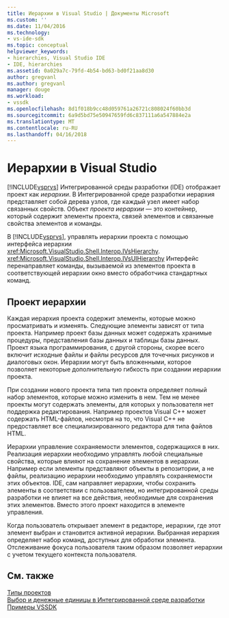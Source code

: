 ```yaml
---
title: Иерархии в Visual Studio | Документы Microsoft
ms.custom: ''
ms.date: 11/04/2016
ms.technology:
- vs-ide-sdk
ms.topic: conceptual
helpviewer_keywords:
- hierarchies, Visual Studio IDE
- IDE, hierarchies
ms.assetid: 0a029a7c-79fd-4b54-bd63-bd0f21aa8d30
author: gregvanl
ms.author: gregvanl
manager: douge
ms.workload:
- vssdk
ms.openlocfilehash: 8d1f018b9cc48d059761a26721c808024f60bb3d
ms.sourcegitcommit: 6a9d5bd75e50947659fd6c837111a6a547884e2a
ms.translationtype: MT
ms.contentlocale: ru-RU
ms.lasthandoff: 04/16/2018
---
```

# <a name="hierarchies-in-visual-studio"></a>Иерархии в Visual Studio
[!INCLUDE[vsprvs](../../code-quality/includes/vsprvs_md.md)] Интегрированной среды разработки (IDE) отображает проект как *иерархии*. В Интегрированной среде разработки иерархия представляет собой дерева узлов, где каждый узел имеет набор связанных свойств. Объект *проекта иерархии* — это контейнер, который содержит элементы проекта, связей элементов и связанные свойства элементов и команды.  
  
 В [!INCLUDE[vsprvs](../../code-quality/includes/vsprvs_md.md)], управлять иерархии проекта с помощью интерфейса иерархии <xref:Microsoft.VisualStudio.Shell.Interop.IVsHierarchy>. <xref:Microsoft.VisualStudio.Shell.Interop.IVsUIHierarchy> Интерфейс перенаправляет команды, вызываемой из элементов проекта в соответствующей иерархии окно вместо обработчика стандартных команд.  
  
## <a name="project-hierarchies"></a>Проект иерархии  
 Каждая иерархия проекта содержит элементы, которые можно просматривать и изменять. Следующие элементы зависят от типа проекта. Например проект базы данных может содержать хранимые процедуры, представления базы данных и таблицы базы данных. Проект языка программирования, с другой стороны, скорее всего включит исходные файлы и файлы ресурсов для точечных рисунков и диалоговых окон. Иерархии могут быть вложенными, которое позволяет некоторые дополнительную гибкость при создании иерархии проекта.  
  
 При создании нового проекта типа тип проекта определяет полный набор элементов, которые можно изменить в нем. Тем не менее проекты могут содержать элементы, для которых у пользователя нет поддержка редактирования. Например проектов Visual C++ может содержать HTML-файлов, несмотря на то, что Visual C++ не предоставляет все специализированного редактора для типа файлов HTML.  
  
 Иерархии управление сохраняемости элементов, содержащихся в них. Реализация иерархии необходимо управлять любой специальные свойства, которые влияют на сохранение элементов в иерархии. Например если элементы представляют объекты в репозитории, а не файлы, реализацию иерархии необходимо управлять сохраняемости этих объектов. IDE, сам направляет иерархии, чтобы сохранить элементы в соответствии с пользователем, но интегрированной среды разработки не влияет на все действия, необходимые для сохранения этих элементов. Вместо этого проект находится в элементе управления.  
  
 Когда пользователь открывает элемент в редакторе, иерархии, где этот элемент выбран и становится активной иерархии. Выбранная иерархия определяет набор команд, доступных для обработки элемента. Отслеживание фокуса пользователя таким образом позволяет иерархии с учетом текущего контекста пользователя.  
  
## <a name="see-also"></a>См. также  
 [Типы проектов](../../extensibility/internals/project-types.md)   
 [Выбор и денежные единицы в Интегрированной среде разработки](../../extensibility/internals/selection-and-currency-in-the-ide.md)   
 [Примеры VSSDK](http://aka.ms/vs2015sdksamples)